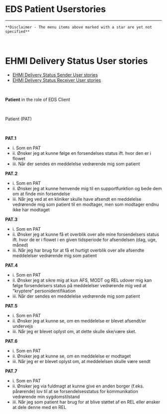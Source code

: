 # EDS Patient Userstories

***

    **Disclaimer - The menu items above marked with a star are yet not specified**
       
<br/> 

# EHMI Delivery Status User stories

- [EHMI Delivery Status Sender User stories](#ehmi-delivery-status-sender-user-stories)
- [EHMI Delivery Status Receiver User stories](#ehmi-delivery-status-receiver-user-stories)
    
<br/> 

**Patient** in the role of EDS Client
    
<br/> 

Patient (PAT)
    
<br/> 

**PAT.1**
- i.	Som en PAT
- ii.	Ønsker jeg at kunne følge en forsendelses status ift. hvor den er i flowet 
- iii.	Når der sendes en meddelelse vedrørende mig som patient

**PAT.2**
- i.	Som en PAT
- ii.	Ønsker jeg at kunne henvende mig til en supportfunktion og bede dem om at finde min forsendelse
- iii.	Når jeg ved at en kliniker skulle have afsendt en meddelelse vedrørende mig som patient til en modtager, men som modtager endnu ikke har modtaget

**PAT.3**
- i.	Som en PAT
- ii.	Ønsker jeg at kunne få et overblik over alle mine forsendelsers status ift. hvor de er i flowet i en given tidsperiode for afsendelsen (dag, uge, måned)
- iii.	Når jeg har brug for at få et hurtigt overblik over alle afsendte meddelelser vedrørende mig som patient

**PAT.4**
- i.	Som en PAT
- ii.	Ønsker jeg at sikre mig at kun AFS, MODT og REL udover mig kan følge forsendelsers status på meddelelser vedrørende mig ved at ”kryptere” personidentifikation
- iii.	Når der sendes en meddelelse vedrørende mig som patient

**PAT.5**
- i.	Som en PAT
- ii.	Ønsker jeg at kunne se, om en meddelelse er blevet afsendt/er undervejs
- iii.	Når jeg er blevet oplyst om, at dette skulle ske/være sket.

**PAT.6**
- i.	Som en PAT
- ii.	Ønsker jeg at kunne se, om en meddelelse er modtaget
- iii.	Når jeg er er blevet oplyst om, at meddelelsen skulle være sendt

**PAT.7**
- i.	Som en PAT
- ii.	Ønsker jeg via fuldmagt at kunne give en anden borger (f.eks. pårørende) lov til at se forsendelsesstatus for kommunikation vedrørende min sygdomstilstand 
- iii.	Når jeg som patient har brug for at blive støttet af en REL eller ønsker at dele denne med en REL

